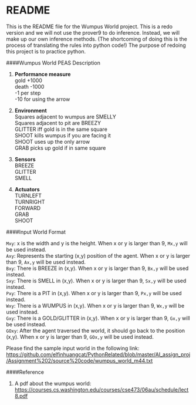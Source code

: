 README
======

This is the README file for the Wumpus World project. This is a redo version and we will not use the prover9 to do inference. Instead, we will make up our own inference methods. (The shortcoming of doing this is the process of translating the rules into python code!) The purpose of redoing this project is to practice python.

####Wumpus World PEAS Description

1. **Performance measure**  
  gold +1000  
  death -1000  
  -1 per step  
  -10 for using the arrow

2. **Environment**  
  Squares adjacent to wumpus are SMELLY  
  Squares adjacent to pit are BREEZY  
  GLITTER iff gold is in the same square  
  SHOOT kills wumpus if you are facing it  
  SHOOT uses up the only arrow  
  GRAB picks up gold if in same square

3. **Sensors**  
  BREEZE  
  GLITTER  
  SMELL

4. **Actuators**  
  TURNLEFT  
  TURNRIGHT  
  FORWARD  
  GRAB  
  SHOOT

####Input World Format

`Mxy`: x is the width and y is the height. When x or y is larger than 9, `Mx,y` will be used instead.  
`Axy`: Represents the starting (x,y) position of the agent. When x or y is larger than 9, `Ax,y` will be used instead.  
`Bxy`: There is BREEZE in (x,y). When x or y is larger than 9, `Bx,y` will be used instead.  
`Sxy`: There is SMELL in (x,y). When x or y is larger than 9, `Sx,y` will be used instead.  
`Pxy`: There is a PIT in (x,y). When x or y is larger than 9, `Px,y` will be used instead.  
`Wxy`: There is a WUMPUS in (x,y). When x or y is larger than 9, `Wx,y` will be used instead.  
`Gxy`: There is a GOLD/GLITTER in (x,y). When x or y is larger than 9, `Gx,y` will be used instead.  
`GOxy`: After the agent traversed the world, it should go back to the position (x,y). When x or y is larger than 9, `GOx,y` will be used instead.

Please find the sample input world in the following link:  
<https://github.com/elfinhuangcat/PythonRelated/blob/master/AI_assign_proj/Assignment%202/source%20code/wumpus_world_m44.txt>

####Reference

1. A pdf about the wumpus world: <https://courses.cs.washington.edu/courses/cse473/06au/schedule/lect8.pdf>